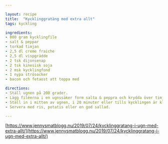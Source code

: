 ```yaml
---

layout: recipe
title:  "Kycklinggratäng med extra allt"
tags: kyckling

ingredients:
- 800 gram kycklingfile
- salt & peppar
- torkad timjan
- 2,5 dl creme fraiche
- 2,5 dl vispgrädde
- 2 tsk dijonsenap
- 2 tsk kinesisk soja
- 2 msk kycklingfond
- 1 nypa strösocker
- bacon och fetaost att toppa med

directions:
- Ställ ugnen på 200 grader.
- Lägg filéerna i en ugnssäker form salta & peppra och krydda över timjan, vispa ihop alla ingredienser till såsen och häll över filerna.
- Ställ in i mitten av ugnen, i 20 minuter eller tills kycklingen är klar. Strö över knaperstekt bacon, smulad fetaost och färska örter.
- Servera med ris, potatis eller en god sallad.

---
```


[https://www.jennysmatblogg.nu/2019/07/24/kycklinggratang-i-ugn-med-extra-allt/](https://www.jennysmatblogg.nu/2019/07/24/kycklinggratang-i-ugn-med-extra-allt/)

